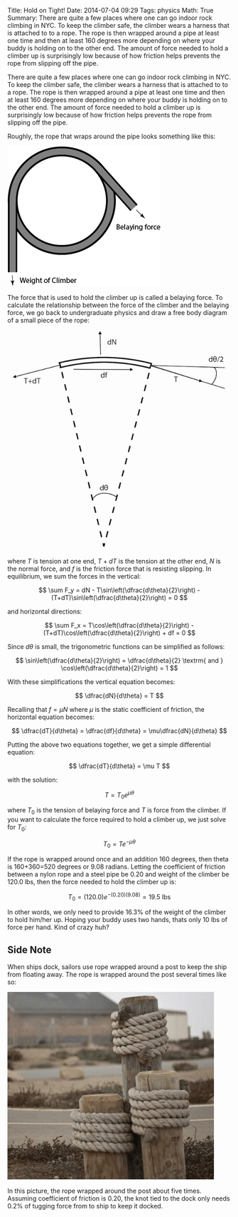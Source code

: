 Title: Hold on Tight!
Date: 2014-07-04 09:29
Tags: physics
Math: True
Summary: There are quite a few places where one can go indoor rock climbing in NYC. To keep the climber safe, the climber wears a harness that is attached to to a rope. The rope is then wrapped around a pipe at least one time and then at least 160 degrees more depending on where your buddy is holding on to the other end. The amount of force needed to hold a climber up is surprisingly low because of how friction helps prevents the rope from slipping off the pipe.

There are quite a few places where one can go indoor rock climbing in NYC. To keep the climber safe, the climber wears a harness that is attached to to a rope. The rope is then wrapped around a pipe at least one time and then at least 160 degrees more depending on where your buddy is holding on to the other end. The amount of force needed to hold a climber up is surprisingly low because of how friction helps prevents the rope from slipping off the pipe.

Roughly, the rope that wraps around the pipe looks something like this:

![Rope friction](/images/20140704_Hold_On_Tight_Rope/RopeFriction.png)

The force that is used to hold the climber up is called a belaying force. To calculate the relationship between the force of the climber and the belaying force, we go back to undergraduate physics and draw a free body diagram of a small piece of the rope:

![Free body of rope](/images/20140704_Hold_On_Tight_Rope/ropefreebody.png)

where $T$ is tension at one end, $T+dT$ is the tension at the other end, $N$ is the normal force, and $f$ is the friction force that is resisting slipping. In equilibrium, we sum the forces in the vertical:

$$
\sum F_y = dN - T\sin\left(\dfrac{d\theta}{2}\right) - (T+dT)\sin\left(\dfrac{d\theta}{2}\right) = 0
$$

and horizontal directions:

$$
\sum F_x = T\cos\left(\dfrac{d\theta}{2}\right) - (T+dT)\cos\left(\dfrac{d\theta}{2}\right) + df = 0
$$

Since $d\theta$ is small, the trigonometric functions can be simplified as follows:

$$
\sin\left(\dfrac{d\theta}{2}\right) = \dfrac{d\theta}{2} \textrm{ and } \cos\left(\dfrac{d\theta}{2}\right) = 1
$$

With these simplifications the vertical equation becomes:

$$
\dfrac{dN}{d\theta} = T
$$

Recalling that $f=\mu N$ where $\mu$ is the static coefficient of friction, the horizontal equation becomes:

$$
\dfrac{dT}{d\theta} = \dfrac{df}{d\theta} = \mu\dfrac{dN}{d\theta}
$$

Putting the above two equations together, we get a simple differential equation:

$$
\dfrac{dT}{d\theta} = \mu T
$$

with the solution:

$$
T = T_0e^{\mu\theta}
$$

where $T_0$ is the tension of belaying force and $T$ is force from the climber. If you want to calculate the force required to hold a climber up, we just solve for $T_0$:

$$
T_0 = Te^{-\mu\theta}
$$

If the rope is wrapped around once and an addition 160 degrees, then theta is 160+360=520 degrees or 9.08 radians. Letting the coefficient of friction between a nylon rope and a steel pipe be 0.20 and weight of the climber be 120.0 lbs, then the force needed to hold the climber up is:

$$
T_0 = (120.0)e^{-(0.20)(9.08)} = 19.5\textrm{ lbs}
$$

In other words, we only need to provide 16.3% of the weight of the climber to hold him/her up. Hoping your buddy uses two hands, thats only 10 lbs of force per hand. Kind of crazy huh?

## Side Note

When ships dock, sailors use rope wrapped around a post to keep the ship from floating away. The rope is wrapped around the post several times like so:

![Posts](/images/20140704_Hold_On_Tight_Rope/posts.jpg)

In this picture, the rope wrapped around the post about five times. Assuming coefficient of friction is $0.20$, the knot tied to the dock only needs 0.2% of tugging force from to ship to keep it docked.
